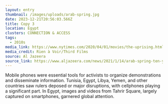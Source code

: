 ```yaml
---
layout: entry
thumbnail: /images/uploads/arab-spring.jpg
date: 2023-12-21T20:56:03.566Z
title: Copy 3
location: Egypt
clusters: CONNECTION & ACCESS
tags:
  - 2010s
media_link: https://www.nytimes.com/2020/04/01/movies/the-uprising.html
media_credit: Rien à Voir/Third Films
source: Al Jazeera
source_link: https://www.aljazeera.com/news/2021/1/14/arab-spring-ten-years-on
---
```

Mobile phones were essential tools for activists to organize demonstrations and disseminate information. Tunisia, Egypt, Libya, Yemen, and other countries saw rulers deposed or major disruptions, with cellphones playing a significant part. In Egypt, images and videos from Tahrir Square, largely captured on smartphones, garnered global attention.